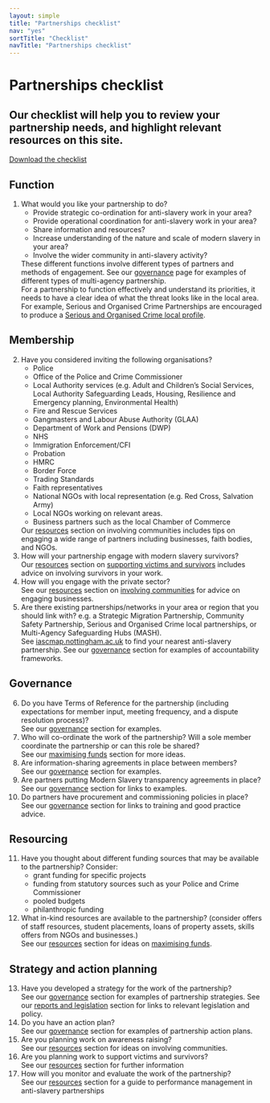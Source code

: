 ```yaml
---
layout: simple
title: "Partnerships checklist"
nav: "yes"
sortTitle: "Checklist"
navTitle: "Partnerships checklist"
---
```


# Partnerships checklist

## Our checklist will help you to review your partnership needs, and highlight relevant resources on this site.

<div class="center"><a class="btn btn-download" href="/download/PartnershipsChecklist.pdf" role="button">Download the checklist<i class="fa fa-download " aria-hidden="true"></i></a></div>



<div class="checklist">			
<h2>Function</h2>
<ol class="toolkit">
<li>What would you like your partnership to do?
<ul>
<li>Provide strategic co-ordination for anti-slavery work in your area?</li>
<li>Provide operational coordination for anti-slavery work in your area?</li>
<li>Share information and resources?</li>
<li>Increase understanding of the nature and scale of modern slavery in your area?</li>
<li>Involve the wider community in anti-slavery activity?</li>
</ul>
<div>These different functions involve different types of partners and methods of engagement. See our <a href="/governance-library/">governance</a> page for examples of different types of multi-agency partnership.</div>
<div>For a partnership to function effectively and understand its priorities, it needs to have a clear idea of what the threat looks like in the local area. For example, Serious and Organised Crime Partnerships are encouraged to produce a <a href="https://www.gov.uk/government/publications/serious-and-organised-crime-local-profiles">Serious and Organised Crime local profile</a>.</div>
</li>
</ol>


<h2>Membership</h2>
<ol class="toolkit" start="2">
<li>Have you considered inviting the following organisations?
<ul>
<li>Police</li>
<li>Office of the Police and Crime Commissioner</li>
<li>Local Authority services (e.g. Adult and Children’s Social Services, Local Authority Safeguarding Leads, Housing, Resilience and Emergency planning, Environmental Health)</li>
<li>Fire and Rescue Services</li>
<li>Gangmasters and Labour Abuse Authority (GLAA)</li>
<li>Department of Work and Pensions (DWP)</li>
<li>NHS</li>
<li>Immigration Enforcement/CFI</li>
<li>Probation</li>
<li>HMRC</li>
<li>Border Force</li>
<li>Trading Standards</li>
<li>Faith representatives</li>
<li>National NGOs with local representation (e.g. Red Cross, Salvation Army)</li>
<li>Local NGOs working on relevant areas.</li>
<li>Business partners such as the local Chamber of Commerce</li>
</ul>
<div>Our <a href="/resources-library/">resources</a> section on involving communities includes tips on engaging a wide range of partners including businesses, faith bodies, and NGOs.</div>
</li>
<li>How will your partnership engage with modern slavery survivors?
<div>Our <a href="/resources-library/">resources</a> section on <a href="/assets/supporting-victims-and-survivors/">supporting victims and survivors</a> includes advice on involving survivors in your work.</div>
</li>
<li>How will you engage with the private sector?
<div>See our <a href="/resources-library/">resources</a> section on <a href="/assets/involving-communities/">involving communities</a> for advice on engaging businesses.</div>
</li>
<li>Are there existing partnerships/networks in your area or region that you should link with? e.g. a Strategic Migration Partnership, Community Safety Partnership, Serious and Organised Crime local partnerships, or Multi-Agency Safeguarding Hubs (MASH).
<div>See <a href="http://iascmap.nottingham.ac.uk/">iascmap.nottingham.ac.uk</a> to find your nearest anti-slavery partnership. See our <a href="/governance-library/">governance</a> section for examples of accountability frameworks.</div>
</li>
</ol>


<h2>Governance</h2>
<ol class="toolkit" start="6">
<li>Do you have Terms of Reference for the partnership (including expectations for member input, meeting frequency, and a dispute resolution process)?
<div>See our <a href="/governance-library/">governance</a> section for examples.</div>
</li>
<li>Who will co-ordinate the work of the partnership? Will a sole member coordinate the partnership or can this role be shared?
<div>See our <a href="/assets/maximising-funds/">maximising funds</a> section for more ideas.</div>
</li>
<li>Are information-sharing agreements in place between members?
<div>See our <a href="/governance-library/">governance</a> section for examples.</div>
</li>
<li>Are partners putting Modern Slavery transparency agreements in place?
<div>See our <a href="/governance-library/">governance</a> section for links to examples.</div>
</li>
<li>Do partners have procurement and commissioning policies in place?
<div>See our <a href="/governance-library/">governance</a> section for links to training and good practice advice.</div>
</li>
</ol>


<h2>Resourcing</h2>
<ol class="toolkit" start="11">
<li>Have you thought about different funding sources that may be available to the partnership? Consider:
<ul>
<li>grant funding for specific projects</li>
<li>funding from statutory sources such as your Police and Crime Commissioner</li>
<li>pooled budgets</li>
<li>philanthropic funding</li>
</ul>
</li>
<li>What in-kind resources are available to the partnership? (consider offers of staff resources, student placements, loans of property assets, skills offers from NGOs and businesses.)
<div>See our <a href="/resources-library/">resources</a> section for ideas on <a href="/assets/maximising-funds/">maximising funds</a>.</div>
</li>
</ol>


<h2>Strategy and action planning</h2>
<ol class="toolkit" start="13">
<li>Have you developed a strategy for the work of the partnership?
<div>See our <a href="/governance-library/">governance</a> section for examples of partnership strategies. See our <a href="/reports-and-legislation/">reports and legislation</a> section for links to relevant legislation and policy.</div>
</li>
<li>Do you have an action plan?
<div>See our <a href="/governance-library/">governance</a> section for examples of partnership action plans.</div>
</li>
<li>Are you planning work on awareness raising?
<div>See our <a href="/resources-library/">resources</a> section for ideas on involving communities.</div>
</li>
<li>Are you planning work to support victims and survivors?
<div>See our <a href="/resources-library/">resources</a> section for further information</div>
</li>
<li>How will you monitor and evaluate the work of the partnership?
<div>See our <a href="/resources-library/">resources</a> section for a guide to performance management in anti-slavery partnerships</div>
</li>
</ol>

</div>
